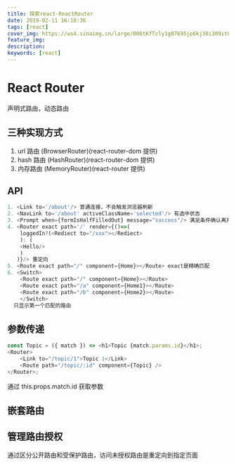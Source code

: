 ```yaml
---
title: 探索react-ReactRouter
date: 2019-02-11 16:18:36
tags: [react]
cover_img: https://ws4.sinaimg.cn/large/006tKfTcly1g07695jp6kj30i309it8p.jpg
feature_img:
description:
keywords: [react]
---
```


# React Router

声明式路由，动态路由

## 三种实现方式

1. url 路由 (BrowserRouter)(react-router-dom 提供)
2. hash 路由 (HashRouter)(react-router-dom 提供)
3. 内存路由 (MemoryRouter)(react-router 提供)

## API

```javascript
1. <Link to='/about'/> 普通连接，不会触发浏览器刷新
2. <NavLink to='/about' activeClassName='selected'/> 有选中状态
3. <Prompt when={formIsHalfFilledOut} message="success"/> 满足条件确认离开
4. <Router exact path='/' render={()=>(
    loggedIn?(<Rediect to="/xxx"></Rediect>
    ): (
    <Hello/>
    )
   )}/> 重定向
5. <Route exact path="/" component={Home}></Route> exact是精确匹配
6. <Switch>
    <Route exact path="/" component={Home}></Route>
    <Route exact path="/a" component={Home1}></Route>
    <Route exact path="/b" component={Home2}></Route>
    </Switch>
  只显示第一个匹配的路由
```

## 参数传递

```javascript
const Topic = ({ match }) => <h1>Topic {match.params.id}</h1>;
<Router>
	<Link to="/topic/1">Topic 1</Link>
	<Route path="/topic/:id" component={Topic} />
</Router>;
```

通过 this.props.match.id 获取参数

## 嵌套路由

## 管理路由授权

通过区分公开路由和受保护路由，访问未授权路由是重定向到指定页面
